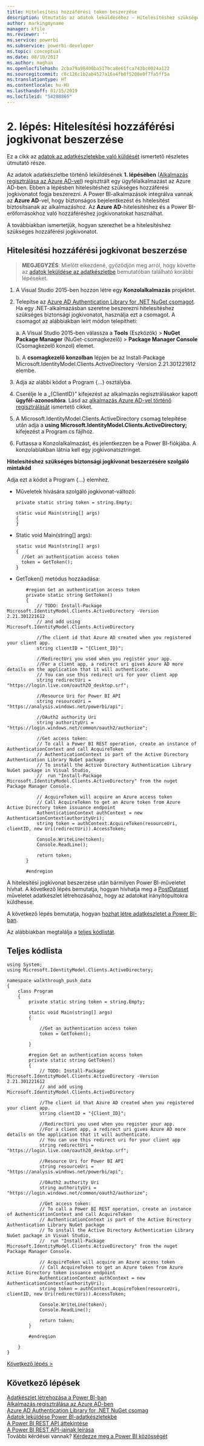 ```yaml
---
title: Hitelesítési hozzáférési token beszerzése
description: Útmutatás az adatok leküldéséhez – Hitelesítéshez szükséges hozzáférési jogkivonat beszerzése
author: markingmyname
manager: kfile
ms.reviewer: ''
ms.service: powerbi
ms.subservice: powerbi-developer
ms.topic: conceptual
ms.date: 08/10/2017
ms.author: maghan
ms.openlocfilehash: 2cba79a98400ba517bca8e61fca743bc0024a122
ms.sourcegitcommit: c8c126c1b2ab4527a16a4fb8f5208e0f7fa5ff5a
ms.translationtype: HT
ms.contentlocale: hu-HU
ms.lasthandoff: 01/15/2019
ms.locfileid: "54288865"
---
```

# <a name="step-2-get-an-authentication-access-token"></a>2. lépés: Hitelesítési hozzáférési jogkivonat beszerzése
Ez a cikk az [adatok az adatkészletekbe való küldését](walkthrough-push-data.md) ismertető részletes útmutató része.

Az adatok adatkészletbe történő leküldésének **1. lépésében** ([Alkalmazás regisztrálása az Azure AD-vel](walkthrough-push-data-register-app-with-azure-ad.md)) regisztrált egy ügyfélalkalmazást az Azure AD-ben. Ebben a lépésben hitelesítéshez szükséges hozzáférési jogkivonatot fogja beszerezni. A Power BI-alkalmazások integrálva vannak az **Azure AD**-vel, hogy biztonságos bejelentkezést és hitelesítést biztosítsanak az alkalmazáshoz. Az **Azure AD**-hitelesítéshez és a Power BI-erőforrásokhoz való hozzáféréshez jogkivonatokat használhat.

A továbbiakban ismertetjük, hogyan szerezhet be a hitelesítéshez szükséges hozzáférési jogkivonatot.

## <a name="get-an-authentication-access-token"></a>Hitelesítési hozzáférési jogkivonat beszerzése
> **MEGJEGYZÉS**: Mielőtt elkezdené, győződjön meg arról, hogy követte az [adatok leküldése az adatkészletbe](walkthrough-push-data.md) bemutatóban található korábbi lépéseket.
> 
> 

1. A Visual Studio 2015-ben hozzon létre egy **Konzolalkalmazás** projektet.
2. Telepítse az [Azure AD Authentication Library for .NET NuGet csomagot](https://www.nuget.org/packages/Microsoft.IdentityModel.Clients.ActiveDirectory/). Ha egy .NET-alkalmazásban szeretne beszerezni hitelesítéshez szükséges biztonsági jogkivonatot, használja ezt a csomagot. A csomagot az alábbiakban leírt módon telepítheti:
   
     a. A Visual Studio 2015-ben válassza a **Tools** (Eszközök) > **NuGet Package Manager** (NuGet-csomagkezelő) > **Package Manager Console** (Csomagkezelő konzol) elemet.
   
     b. A **csomagkezelő konzolban** lépjen be az Install-Package Microsoft.IdentityModel.Clients.ActiveDirectory -Version 2.21.301221612 elembe.
3. Adja az alábbi kódot a Program {...} osztályba.
4. Cserélje le a „{ClientID}” kifejezést az alkalmazás regisztrálásakor kapott **ügyfél-azonosítóra**. Lásd az [alkalmazás Azure AD-vel történő regisztrálását](walkthrough-push-data-register-app-with-azure-ad.md) ismertető cikket.
5. A Microsoft.IdentityModel.Clients.ActiveDirectory csomag telepítése után adja a **using Microsoft.IdentityModel.Clients.ActiveDirectory;** kifejezést a Program.cs fájlhoz.
6. Futtassa a Konzolalkalmazást, és jelentkezzen be a Power BI-fiókjába. A konzolablakban látnia kell egy jogkivonatsztringet.

**Hitelesítéshez szükséges biztonsági jogkivonat beszerzésére szolgáló mintakód**

Adja ezt a kódot a Program {...} elemhez.

* Műveletek hívására szolgáló jogkivonat-változó:
  
  ```
  private static string token = string.Empty;
  
  static void Main(string[] args)
  {
  }
  ```
* Static void Main(string[] args):
  
  ```
  static void Main(string[] args)
  {
    //Get an authentication access token
    token = GetToken();
  }
  ```
* GetToken() metódus hozzáadása:

```
       #region Get an authentication access token
       private static string GetToken()
       {
           // TODO: Install-Package Microsoft.IdentityModel.Clients.ActiveDirectory -Version 2.21.301221612
           // and add using Microsoft.IdentityModel.Clients.ActiveDirectory

           //The client id that Azure AD created when you registered your client app.
           string clientID = "{Client_ID}";

           //RedirectUri you used when you register your app.
           //For a client app, a redirect uri gives Azure AD more details on the application that it will authenticate.
           // You can use this redirect uri for your client app
           string redirectUri = "https://login.live.com/oauth20_desktop.srf";

           //Resource Uri for Power BI API
           string resourceUri = "https://analysis.windows.net/powerbi/api";

           //OAuth2 authority Uri
           string authorityUri = "https://login.windows.net/common/oauth2/authorize";

           //Get access token:
           // To call a Power BI REST operation, create an instance of AuthenticationContext and call AcquireToken
           // AuthenticationContext is part of the Active Directory Authentication Library NuGet package
           // To install the Active Directory Authentication Library NuGet package in Visual Studio,
           //  run "Install-Package Microsoft.IdentityModel.Clients.ActiveDirectory" from the nuget Package Manager Console.

           // AcquireToken will acquire an Azure access token
           // Call AcquireToken to get an Azure token from Azure Active Directory token issuance endpoint
           AuthenticationContext authContext = new AuthenticationContext(authorityUri);
           string token = authContext.AcquireToken(resourceUri, clientID, new Uri(redirectUri)).AccessToken;

           Console.WriteLine(token);
           Console.ReadLine();

           return token;
       }

       #endregion
```

A hitelesítési jogkivonat beszerzése után bármilyen Power BI-műveletet hívhat. A következő lépés bemutatja, hogyan hívhatja meg a [PostDataset](https://docs.microsoft.com/rest/api/power-bi/pushdatasets) műveletet adatkészlet létrehozásához, hogy az adatokat irányítópultokra küldhesse.

A következő lépés bemutatja, hogyan [hozhat létre adatkészletet a Power BI-ban](walkthrough-push-data-create-dataset.md).

Az alábbiakban megtalálja a [teljes kódlistát](#code).

<a name="code"/>

## <a name="complete-code-listing"></a>Teljes kódlista
    using System;
    using Microsoft.IdentityModel.Clients.ActiveDirectory;

    namespace walkthrough_push_data
    {
        class Program
        {
            private static string token = string.Empty;

            static void Main(string[] args)
            {

                //Get an authentication access token
                token = GetToken();

            }

            #region Get an authentication access token
            private static string GetToken()
            {
                // TODO: Install-Package Microsoft.IdentityModel.Clients.ActiveDirectory -Version 2.21.301221612
                // and add using Microsoft.IdentityModel.Clients.ActiveDirectory

                //The client id that Azure AD created when you registered your client app.
                string clientID = "{Client_ID}";

                //RedirectUri you used when you register your app.
                //For a client app, a redirect uri gives Azure AD more details on the application that it will authenticate.
                // You can use this redirect uri for your client app
                string redirectUri = "https://login.live.com/oauth20_desktop.srf";

                //Resource Uri for Power BI API
                string resourceUri = "https://analysis.windows.net/powerbi/api";

                //OAuth2 authority Uri
                string authorityUri = "https://login.windows.net/common/oauth2/authorize";

                //Get access token:
                // To call a Power BI REST operation, create an instance of AuthenticationContext and call AcquireToken
                // AuthenticationContext is part of the Active Directory Authentication Library NuGet package
                // To install the Active Directory Authentication Library NuGet package in Visual Studio,
                //  run "Install-Package Microsoft.IdentityModel.Clients.ActiveDirectory" from the nuget Package Manager Console.

                // AcquireToken will acquire an Azure access token
                // Call AcquireToken to get an Azure token from Azure Active Directory token issuance endpoint
                AuthenticationContext authContext = new AuthenticationContext(authorityUri);
                string token = authContext.AcquireToken(resourceUri, clientID, new Uri(redirectUri)).AccessToken;

                Console.WriteLine(token);
                Console.ReadLine();

                return token;
            }

            #endregion

        }
    }


[Következő lépés >](walkthrough-push-data-create-dataset.md)

## <a name="next-steps"></a>Következő lépések
[Adatkészlet létrehozása a Power BI-ban](walkthrough-push-data-create-dataset.md)  
[Alkalmazás regisztrálása az Azure AD-ben](walkthrough-push-data-register-app-with-azure-ad.md)  
[Azure AD Authentication Library for .NET NuGet csomag](https://www.nuget.org/packages/Microsoft.IdentityModel.Clients.ActiveDirectory/)  
[Adatok leküldése Power BI-adatkészletekbe](walkthrough-push-data.md)  
[A Power BI REST API áttekintése](overview-of-power-bi-rest-api.md)  
[A Power BI REST API-jainak leírása](https://docs.microsoft.com/rest/api/power-bi/)  
További kérdései vannak? [Kérdezze meg a Power BI közösségét](http://community.powerbi.com/)

